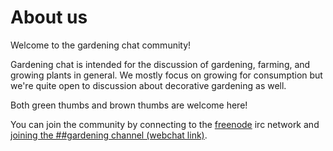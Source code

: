 # About us

Welcome to the gardening chat community!

Gardening chat is intended for the discussion of gardening, farming, and growing plants in general. We mostly focus on growing for consumption but we're quite open to discussion about decorative gardening as well.

Both green thumbs and brown thumbs are welcome here!

You can join the community by connecting to the [freenode](https://freenode.net) irc network and [joining the ##gardening channel (webchat link)](http://kiwiirc.com/client/chat.freenode.net/##gardening).

